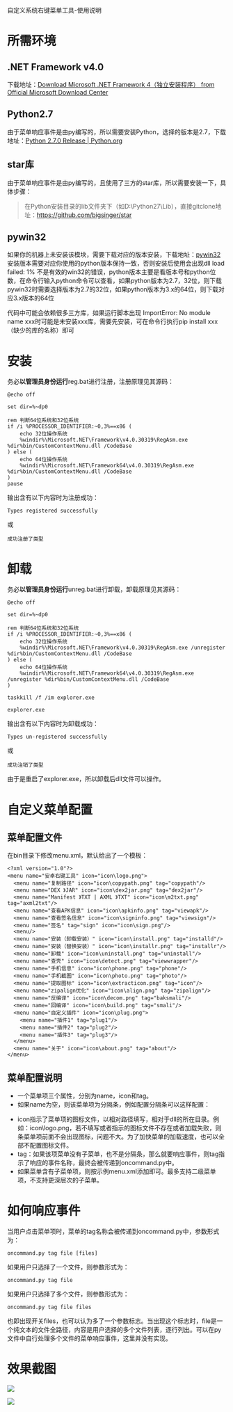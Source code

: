 自定义系统右键菜单工具-使用说明

# 所需环境
## .NET Framework v4.0
下载地址：[Download Microsoft \.NET Framework 4（独立安装程序） from Official Microsoft Download Center](https://www.microsoft.com/zh-cn/download/confirmation.aspx?id=17718)

## Python2.7
由于菜单响应事件是由py编写的，所以需要安装Python，选择的版本是2.7，下载地址：[Python 2\.7\.0 Release \| Python\.org](https://www.python.org/download/releases/2.7/)

## star库
由于菜单响应事件是由py编写的，且使用了三方的star库，所以需要安装一下，具体步骤：
>在Python安装目录的lib文件夹下（如D:\Python27\Lib），直接gitclone地址：https://github.com/bigsinger/star

## pywin32    
如果你的机器上未安装该模块，需要下载对应的版本安装，下载地址：[pywin32](https://sourceforge.net/projects/pywin32/files/pywin32/Build%20221/)
安装版本需要对应你使用的python版本保持一致，否则安装后使用会出现dll load failed: 1% 不是有效的win32的错误，python版本主要是看版本号和python位数，在命令行输入python命令可以查看，如果python版本为2.7，32位，则下载pywin32时需要选择版本为2.7的32位，如果python版本为3.x的64位，则下载对应3.x版本的64位

代码中可能会依赖很多三方库，如果运行脚本出现 ImportError: No module name xxx时可能是未安装xxx库，需要先安装，可在命令行执行pip install xxx（缺少的库的名称）即可  

# 安装
务必**以管理员身份运行**reg.bat进行注册，注册原理见其源码：

```
@echo off

set dir=%~dp0

rem 判断64位系统和32位系统
if /i %PROCESSOR_IDENTIFIER:~0,3%==x86 (
    echo 32位操作系统
    %windir%\Microsoft.NET\Framework\v4.0.30319\RegAsm.exe %dir%bin/CustomContextMenu.dll /CodeBase
) else (
    echo 64位操作系统
    %windir%\Microsoft.NET\Framework64\v4.0.30319\RegAsm.exe %dir%bin/CustomContextMenu.dll /CodeBase
)
pause
```
输出含有以下内容时为注册成功：

```
Types registered successfully
```
或
```
成功注册了类型
```

# 卸载
务必**以管理员身份运行**unreg.bat进行卸载，卸载原理见其源码：
```
@echo off

set dir=%~dp0

rem 判断64位系统和32位系统
if /i %PROCESSOR_IDENTIFIER:~0,3%==x86 (
    echo 32位操作系统
    %windir%\Microsoft.NET\Framework\v4.0.30319\RegAsm.exe /unregister %dir%bin/CustomContextMenu.dll /CodeBase
) else (
    echo 64位操作系统
    %windir%\Microsoft.NET\Framework64\v4.0.30319\RegAsm.exe /unregister %dir%bin/CustomContextMenu.dll /CodeBase
)

taskkill /f /im explorer.exe

explorer.exe
```
输出含有以下内容时为卸载成功：

```
Types un-registered successfully
```
或
```
成功注销了类型
```
由于是重启了explorer.exe，所以卸载后dll文件可以操作。

# 自定义菜单配置
## 菜单配置文件
在bin目录下修改menu.xml，默认给出了一个模板：
```
<?xml version="1.0"?>
<menu name="安卓右键工具" icon="icon\logo.png">
  <menu name="复制路径" icon="icon\copypath.png" tag="copypath"/>
  <menu name="DEX 》JAR" icon="icon\dex2jar.png" tag="dex2jar"/>
  <menu name="Manifest 》TXT | AXML 》TXT" icon="icon\m2txt.png" tag="axml2txt"/>
  <menu name="查看APK信息" icon="icon\apkinfo.png" tag="viewapk"/>
  <menu name="查看签名信息" icon="icon\signinfo.png" tag="viewsign"/>
  <menu name="签名" tag="sign" icon="icon\sign.png"/>
  <menu/>
  <menu name="安装（卸载安装）" icon="icon\install.png" tag="installd"/>
  <menu name="安装（替换安装）" icon="icon\installr.png" tag="installr"/>
  <menu name="卸载" icon="icon\uninstall.png" tag="uninstall"/>
  <menu name="查壳" icon="icon\detect.png" tag="viewwrapper"/>
  <menu name="手机信息" icon="icon\phone.png" tag="phone"/>
  <menu name="手机截图" icon="icon\photo.png" tag="photo"/>
  <menu name="提取图标" icon="icon\extracticon.png" tag="icon"/>
  <menu name="zipalign优化" icon="icon\align.png" tag="zipalign"/>
  <menu name="反编译" icon="icon\decom.png" tag="baksmali"/>
  <menu name="回编译" icon="icon\build.png" tag="smali"/>
  <menu name="自定义插件" icon="icon\plug.png">
    <menu name="插件1" tag="plug1"/>
    <menu name="插件2" tag="plug2"/>
    <menu name="插件3" tag="plug3"/>
  </menu>
  <menu name="关于" icon="icon\about.png" tag="about"/>
</menu>
```
## 菜单配置说明
- 一个菜单项三个属性，分别为name，icon和tag。
- 如果name为空，则该菜单项为分隔条，例如配置分隔条可以这样配置：<menu/>
- icon指示了菜单项的图标文件，以相对路径填写，相对于dll的所在目录。例如：icon\logo.png，若不填写或者指示的图标文件不存在或者加载失败，则条菜单项前面不会出现图标，问题不大。为了加快菜单的加载速度，也可以全部不配置图标文件。
- tag：如果该项菜单没有子菜单，也不是分隔条，那么就要响应事件，则tag指示了响应的事件名称，最终会被传递到oncommand.py中。
- 如果菜单含有子菜单项，则按示例menu.xml添加即可。最多支持二级菜单项，不支持更深层次的子菜单。

# 如何响应事件
当用户点击菜单项时，菜单的tag名称会被传递到oncommand.py中，参数形式为：
```
oncommand.py tag file [files]
```
如果用户只选择了一个文件，则参数形式为：
```
oncommand.py tag file
```
如果用户只选择了多个文件，则参数形式为：
```
oncommand.py tag file files
```
也即出现开关files，也可以认为多了一个参数标志。当出现这个标志时，file是一个纯文本的文件全路径，内容是用户选择的多个文件列表，逐行列出。可以在py文件中自行处理多个文件的菜单响应事件，这里并没有实现。

# 效果截图
![](https://github.com/bigsinger/CustomContextMenu/blob/master/screenshot1.png?raw=true)

![](https://github.com/bigsinger/CustomContextMenu/blob/master/screenshot2.png?raw=true)
